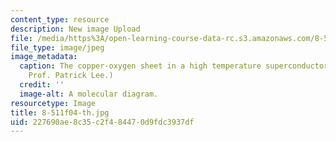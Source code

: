 ```yaml
---
content_type: resource
description: New image Upload
file: /media/https%3A/open-learning-course-data-rc.s3.amazonaws.com/8-511-theory-of-solids-i-fall-2004/227690ae8c35c2f484470d9fdc3937df_8-511f04-th.jpg
file_type: image/jpeg
image_metadata:
  caption: The copper-oxygen sheet in a high temperature superconductor. (Image by
    Prof. Patrick Lee.)
  credit: ''
  image-alt: A molecular diagram.
resourcetype: Image
title: 8-511f04-th.jpg
uid: 227690ae-8c35-c2f4-8447-0d9fdc3937df
---
```

